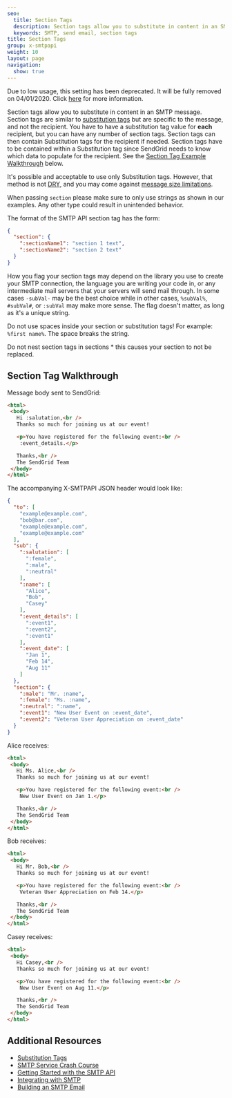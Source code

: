 ```yaml
---
seo:
  title: Section Tags
  description: Section tags allow you to substitute in content in an SMTP message.
  keywords: SMTP, send email, section tags
title: Section Tags
group: x-smtpapi
weight: 10
layout: page
navigation:
  show: true
---
```



<call-out type="warning">

Due to low usage, this setting has been deprecated. It will be fully removed on 04/01/2020. Click [here]({{root_url}}/ui/account-and-settings/retired-mail-settings/) for more information.

</call-out>

Section tags allow you to substitute in content in an SMTP message. Section tags are similar to [substitution tags]({{root_url}}/for-developers/sending-email/substitution-tags/) but are specific to the message, and not the recipient. You have to have a substitution tag value for **each** recipient, but you can have any number of section tags. Section tags can then contain Substitution tags for the recipient if needed. Section tags have to be contained within a Substitution tag since SendGrid needs to know which data to populate for the recipient.
See the [Section Tag Example Walkthrough](#section-tag-example-walkthrough) below.

It's possible and acceptable to use only Substitution tags. However, that method is not [DRY](http://en.wikipedia.org/wiki/Don%27t_repeat_yourself), and you may come against [message size limitations]({{root_url}}/ui/sending-email/how-to-send-email-with-marketing-campaigns/).

<call-out type="warning">

When passing `section` please make sure to only use strings as shown in our examples. Any other type could result in unintended behavior.

</call-out>

The format of the SMTP API section tag has the form:

```json
{
  "section": {
    ":sectionName1": "section 1 text",
    ":sectionName2": "section 2 text"
  }
}
```

<call-out>

How you flag your section tags may depend on the library you use to create your SMTP connection, the language you are writing your code in, or any intermediate mail servers that your servers will send mail through. In some cases `-subVal-` may be the best choice while in other cases, `%subVal%`, `#subVal#`, or `:subVal` may make more sense. The flag doesn't matter, as long as it's a unique string.

</call-out>

<call-out type="warning">

Do not use spaces inside your section or substitution tags! For example: `%first name%`. The space breaks the string.

</call-out>

<call-out type="warning">

Do not nest section tags in sections * this causes your section to not be replaced.

</call-out>

## Section Tag Walkthrough

Message body sent to SendGrid:

```html
<html>
 <body>
   Hi :salutation,<br />
   Thanks so much for joining us at our event!

   <p>You have registered for the following event:<br />
    :event_details.</p>

   Thanks,<br />
   The SendGrid Team
 </body>
</html>
```

The accompanying X-SMTPAPI JSON header would look like:

```json
{
  "to": [
    "example@example.com",
    "bob@bar.com",
    "example@example.com",
    "example@example.com"
  ],
  "sub": {
    ":salutation": [
      ":female",
      ":male",
      ":neutral"
    ],
    ":name": [
      "Alice",
      "Bob",
      "Casey"
    ],
    ":event_details": [
      ":event1",
      ":event2",
      ":event1"
    ],
    ":event_date": [
      "Jan 1",
      "Feb 14",
      "Aug 11"
    ]
  },
  "section": {
    ":male": "Mr. :name",
    ":female": "Ms. :name",
    ":neutral": ":name",
    ":event1": "New User Event on :event_date",
    ":event2": "Veteran User Appreciation on :event_date"
  }
}
```

Alice receives:

```html
<html>
 <body>
   Hi Ms. Alice,<br />
   Thanks so much for joining us at our event!

   <p>You have registered for the following event:<br />
    New User Event on Jan 1.</p>

   Thanks,<br />
   The SendGrid Team
 </body>
</html>
```

Bob receives:

```html
<html>
 <body>
   Hi Mr. Bob,<br />
   Thanks so much for joining us at our event!

   <p>You have registered for the following event:<br />
    Veteran User Appreciation on Feb 14.</p>

   Thanks,<br />
   The SendGrid Team
 </body>
</html>
```

Casey receives:

```html
<html>
 <body>
   Hi Casey,<br />
   Thanks so much for joining us at our event!

   <p>You have registered for the following event:<br />
    New User Event on Aug 11.</p>

   Thanks,<br />
   The SendGrid Team
 </body>
</html>
```

## Additional Resources

* [Substitution Tags]({{root_url}}/for-developers/sending-email/substitution-tags/)
* [SMTP Service Crash Course](https://sendgrid.com/blog/smtp-service-crash-course/)
* [Getting Started with the SMTP API]({{root_url}}/for-developers/sending-email/getting-started-smtp/)
* [Integrating with SMTP]({{root_url}}/for-developers/sending-email/integrating-with-the-smtp-api/)
* [Building an SMTP Email]({{root_url}}/for-developers/sending-email/building-an-smtp-email/)
